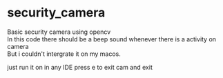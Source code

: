 # security_camera
Basic security camera using opencv <br /> 
In this code there should be a beep sound whenever there is a activity on camera <br /> 
But i couldn't intergrate it on my macos.

just run it on in any IDE
press e to exit cam and exit
